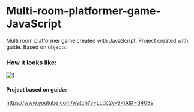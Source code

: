# Multi-room-platformer-game-JavaScript
Multi room platformer game created with JavaScript. Project created with guide. Based on objects.

<h3>How it looks like:</h3>

![1](https://user-images.githubusercontent.com/112346467/228917734-048efe23-8345-4eff-8a5d-ed1ed3142894.png)

<h4>Project based on guide:</h4>

https://www.youtube.com/watch?v=Lcdc2v-9PjA&t=3403s
